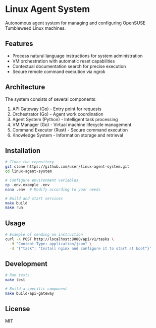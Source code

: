 # Linux Agent System

Autonomous agent system for managing and configuring OpenSUSE Tumbleweed Linux machines.

## Features

- Process natural language instructions for system administration
- VM orchestration with automatic reset capabilities
- Contextual documentation search for precise execution
- Secure remote command execution via ngrok

## Architecture

The system consists of several components:

1. API Gateway (Go) - Entry point for requests
2. Orchestrator (Go) - Agent work coordination
3. Agent System (Python) - Intelligent task processing
4. VM Manager (Go) - Virtual machine lifecycle management
5. Command Executor (Rust) - Secure command execution
6. Knowledge System - Information storage and retrieval

## Installation

```bash
# Clone the repository
git clone https://github.com/user/linux-agent-system.git
cd linux-agent-system

# Configure environment variables
cp .env.example .env
nano .env  # Modify according to your needs

# Build and start services
make build
make run
```

## Usage

```bash
# Example of sending an instruction
curl -X POST http://localhost:8080/api/v1/tasks \
  -H "Content-Type: application/json" \
  -d '{"task": "Install nginx and configure it to start at boot"}'
```

## Development

```bash
# Run tests
make test

# Build a specific component
make build-api-gateway
```

## License

MIT
